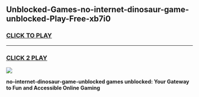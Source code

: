 
## Unblocked-Games-no-internet-dinosaur-game-unblocked-Play-Free-xb7i0
<h3>
<a href="https://premium76.site?title=no-internet-dinosaur-game-unblocked&ref=20A">CLICK TO PLAY</a></h3>
<hr>

<h3>
<a href="https://premium76.site?title=no-internet-dinosaur-game-unblocked&ref=20A">CLICK 2 PLAY</a>
  
</h3>

<a href="https://premium76.site?title=no-internet-dinosaur-game-unblocked&ref=20A"><img src="https://clearcache.store/games.png"></a>


**no-internet-dinosaur-game-unblocked games unblocked: Your Gateway to Fun and Accessible Online Gaming**
